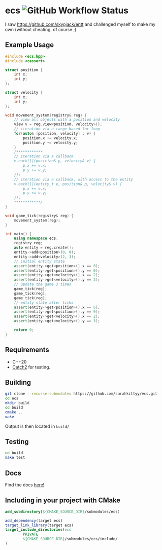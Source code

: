 # ecs ![GitHub Workflow Status](https://img.shields.io/github/workflow/status/sarahkittyy/ecs/CMake)

I saw https://github.com/skypjack/entt and challenged myself to make my own (without cheating, of course ;)

## Example Usage

```cpp
#include <ecs.hpp>
#include <cassert>

struct position {
	int x;
	int y;
};

struct velocity {
	int x;
	int y;
};

void movement_system(registry& reg) {
	// view all objects with a position and velocity
	view v = reg.view<position, velocity>();
	// iteration via a range-based for loop
	for(auto& [position, velocity] : v) {
		position.x += velocity.x;
		position.y += velocity.y;
	}
	/************
	// iteration via a callback
	v.each([](position& p, velocity& v) {
		p.x += v.x;
		p.y += v.y;
	});
	// iteration via a callback, with access to the entity
	v.each([](entity_t e, position& p, velocity& v) {
		p.x += v.x;
		p.y += v.y;
	});
	************/
}

void game_tick(registry& reg) {
	movement_system(reg);
}

int main() {
	using namespace ecs;
	registry reg;
	auto entity = reg.create();
	entity->add<position>(0, 0);
	entity->add<velocity>(2, 3);
	// initial entity state
	assert(entity->get<position>().x == 0);
	assert(entity->get<position>().y == 0);
	assert(entity->get<velocity>().x == 2);
	assert(entity->get<velocity>().y == 3);
	// update the game 3 times
	game_tick(reg);
	game_tick(reg);
	game_tick(reg);
	// entity state after ticks
	assert(entity->get<position>().x == 6);
	assert(entity->get<position>().y == 9);
	assert(entity->get<velocity>().x == 2);
	assert(entity->get<velocity>().y == 3);

	return 0;
}
```

## Requirements

* C++20
* [Catch2](https://github.com/catchorg/Catch2) for testing.

## Building

```bash
git clone --recurse-submodules https://github.com/sarahkittyy/ecs.git
cd ecs
mkdir build
cd build
cmake ..
make
```

Output is then located in `build/`

## Testing

```bash
cd build
make test
```

## Docs

Find the docs [here!](https://sarahkittyy.github.io/ecs/)

## Including in your project with CMake

```cmake
add_subdirectory(${CMAKE_SOURCE_DIR}/submodules/ecs)

add_dependency(target ecs)
target_link_library(target ecs)
target_include_directories(ecs
		PRIVATE
		${CMAKE_SOURCE_DIR}/submodules/ecs/include/
)
```
